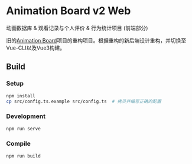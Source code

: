 # Animation Board v2 Web
动画数据库 & 观看记录与个人评价 & 行为统计项目 (前端部分)

旧的[Animation Board](https://github.com/HeerKirov/AnimationBoard-Web)项目的重构项目。根据重构的新后端设计重构，并切换至Vue-CLI以及Vue3构建。

## Build
### Setup
```bash
npm install
cp src/config.ts.example src/config.ts  # 拷贝并编写正确的配置
```
### Development
```bash
npm run serve
```
### Compile
```bash
npm run build
```
